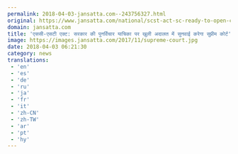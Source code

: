 ```yaml
---
permalink: 2018-04-03-jansatta.com--243756327.html
original: https://www.jansatta.com/national/scst-act-sc-ready-to-open-court-hearing-on-centre-review-petition/620083/
domain: jansatta.com
title: 'एससी-एसटी एक्ट: सरकार की पुनर्विचार याचिका पर खुली अदालत में सुनवाई करेगा सुप्रीम कोर्ट'
image: https://images.jansatta.com/2017/11/supreme-court.jpg
date: 2018-04-03 06:21:30
category: news
translations: 
 - 'en'
 - 'es'
 - 'de'
 - 'ru'
 - 'ja'
 - 'fr'
 - 'it'
 - 'zh-CN'
 - 'zh-TW'
 - 'ar'
 - 'pt'
 - 'hy'
---
```


